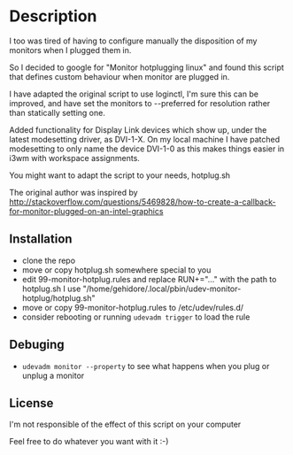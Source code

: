 # Description

I too was tired of having to configure manually the disposition of my monitors when I plugged them in.

So I decided to google for "Monitor hotplugging linux" and found this script that defines custom behaviour when monitor are plugged in.

I have adapted the original script to use loginctl, I'm sure this can be improved, and have set the monitors to --preferred for resolution rather than statically setting one.

Added functionality for Display Link devices which show up, under the latest modesetting driver, as DVI-1-X. On my local machine I have patched modesetting to only name the device DVI-1-0 as this makes things easier in i3wm with workspace assignments.

You might want to adapt the script to your needs, hotplug.sh

The original author was inspired by http://stackoverflow.com/questions/5469828/how-to-create-a-callback-for-monitor-plugged-on-an-intel-graphics

## Installation
  * clone the repo
  * move or copy hotplug.sh somewhere special to you
  * edit 99-monitor-hotplug.rules and replace RUN+="..." with the path to hotplug.sh
  	I use "/home/gehidore/.local/pbin/udev-monitor-hotplug/hotplug.sh"
  * move or copy 99-monitor-hotplug.rules to /etc/udev/rules.d/
  * consider rebooting or running `udevadm trigger` to load the rule

## Debuging
  * `udevadm monitor --property` to see what happens when you plug or unplug a monitor


## License

I'm not responsible of the effect of this script on your computer

Feel free to do whatever you want with it :-)
